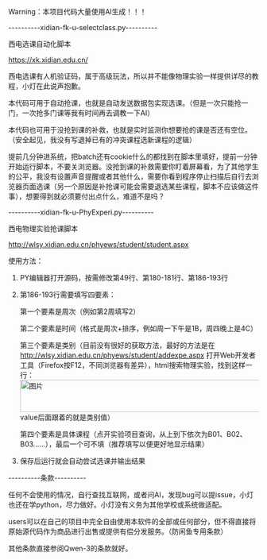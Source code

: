 Warning：本项目代码大量使用AI生成！！！

----------xidian-fk-u-selectclass.py----------

西电选课自动化脚本

https://xk.xidian.edu.cn/

西电选课有人机验证码，属于高级玩法，所以并不能像物理实验一样提供详尽的教程，小灯在此说声抱歉。

本代码可用于自动抢课，也就是自动发送数据包实现选课。（但是一次只能抢一门，一次抢多门课等我有时间再去调教一下AI）

本代码也可用于没抢到课的补救，也就是实时监测你想要抢的课是否还有空位。（安全起见，我没有写退掉已有的冲突课程选新课程的逻辑）

提前几分钟进系统，把batch还有cookie什么的都找到在脚本里填好，提前一分钟开始运行脚本，不要关浏览器。没抢到课的补救需要你盯着屏幕看，为了其他学生的公平，我没有设置声音提醒或者其他什么，需要你看到程序停止扫描后自行去浏览器页面选课（另一个原因是补抢课可能会需要退选某些课程，脚本不应该做这件事），想要得到就必须要付出点什么，难道不是吗？

----------xidian-fk-u-PhyExperi.py----------

西电物理实验抢课脚本

http://wlsy.xidian.edu.cn/phyews/student/student.aspx

使用方法：

1. PY编辑器打开源码，按需修改第49行、第180-181行、第186-193行

2. 第186-193行需要填写四要素：

     第一个要素是周次（例如第2周填写2）

     第二个要素是时间（格式是周次+排序，例如周一下午是1B，周四晚上是4C）

     第三个要素是类别（目前没有很好的获取方法，最好的方法是在 http://wlsy.xidian.edu.cn/phyews/student/addexpe.aspx 打开Web开发者工具（Firefox按F12，不同浏览器有差异），html搜索物理实验，找到这样一行：<img width="1229" height="65" alt="图片" src="https://github.com/user-attachments/assets/b8a6241f-953c-477a-aa0a-0bccaa693800" />value后面跟着的就是类别值）

     第四个要素是具体课程（点开实验项目查询，从上到下依次为B01、B02、B03……），最后一个可不填（推荐填写以便更好地显示结果）

4. 保存后运行就会自动尝试选课并输出结果

----------条款----------

任何不会使用的情况，自行查找互联网，或者问AI，发现bug可以提issue，小灯也还在学python，尽力做好。小灯没有义务为其他学校或系统做适配。

users可以在自己的项目中完全自由使用本软件的全部或任何部分，但不得直接将原始源代码作为商品进行出售或提供有偿分发服务。（防闲鱼专用条款）

其他条款直接参阅Qwen-3的条款就好。
